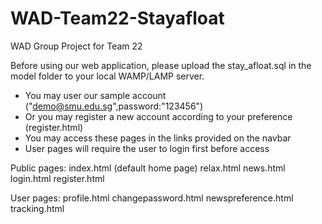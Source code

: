 # WAD-Team22-Stayafloat
WAD Group Project for Team 22

Before using our web application, please upload the stay_afloat.sql in the model folder to your local WAMP/LAMP server.

* You may user our sample account ("demo@smu.edu.sg",password:"123456")
* Or you may register a new account according to your preference (register.html)
* You may access these pages in the links provided on the navbar 
* User pages will require the user to login first before access

Public pages:
index.html (default home page)
relax.html
news.html
login.html
register.html

User pages: 
profile.html
changepassword.html
newspreference.html
tracking.html